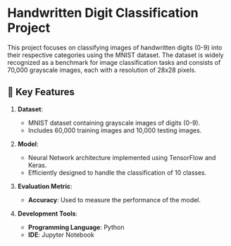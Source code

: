 # Handwritten Digit Classification Project

This project focuses on classifying images of handwritten digits (0-9) into their respective categories using the MNIST dataset. The dataset is widely recognized as a benchmark for image classification tasks and consists of 70,000 grayscale images, each with a resolution of 28x28 pixels.

## 🌟 Key Features
1. **Dataset**:  
   - MNIST dataset containing grayscale images of digits (0-9).  
   - Includes 60,000 training images and 10,000 testing images.

2. **Model**:  
   - Neural Network architecture implemented using TensorFlow and Keras.  
   - Efficiently designed to handle the classification of 10 classes.

3. **Evaluation Metric**:  
   - **Accuracy**: Used to measure the performance of the model.

4. **Development Tools**:  
   - **Programming Language**: Python  
   - **IDE**: Jupyter Notebook  
